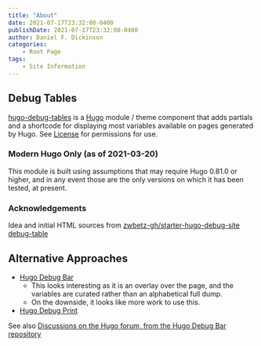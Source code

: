 ```yaml
---
title: "About"
date: 2021-07-17T23:32:00-0400
publishDate: 2021-07-17T23:32:00-0400
author: Daniel F. Dickinson
categories:
    - Root Page
tags:
    - Site Information
---
```


## Debug Tables

[hugo-debug-tables](https://github.com/danielfdickinson/hugo-debug-tables) is a [Hugo](https://gohugo.io) module / theme component that adds partials and a shortcode for displaying most variables available on pages generated by Hugo.
See [License](https://github.com/danielfdickinson/hugo-debug-tables/blob/master/LICENSE) for permissions for use.

### Modern Hugo Only (as of 2021-03-20)

This module is built using assumptions that may require Hugo 0.81.0 or higher, and in any event those are the only versions on which it has been tested, at present.

### Acknowledgements

Idea and initial HTML sources from
[zwbetz-gh/starter-hugo-debug-site debug-table](https://github.com/zwbetz-gh/starter-hugo-debug-site/blob/master/layouts/partials/debug-table.html)

## Alternative Approaches

* [Hugo Debug Bar](https://github.com/JugglerX/hugo-debug-bar)
  * This looks interesting as it is an overlay over the page, and the variables are curated rather than an alphabetical full dump.
  * On the downside, it looks like more work to use this.
* [Hugo Debug Print](https://github.com/kaushalmodi/hugo-debugprint/)

See also [Discussions on the Hugo forum, from the Hugo Debug Bar repository](https://github.com/JugglerX/hugo-debug-bar#discussions)
